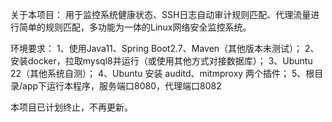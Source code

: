 关于本项目：
用于监控系统健康状态、SSH日志自动审计规则匹配、代理流量进行简单的规则匹配，多功能为一体的Linux网络安全监控系统。

环境要求：
1、使用Java11、Spring Boot2.7、Maven（其他版本未测试）；
2、安装docker，拉取mysql8并运行（或使用其他方式对接数据库）；
3、Ubuntu 22（其他系统自测）；
4、Ubuntu 安装 auditd、mitmproxy 两个插件；
5、根目录/app下运行本程序，服务端口8080，代理端口8082

本项目已计划终止，不再更新。
